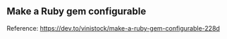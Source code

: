 ## Make a Ruby gem configurable

Reference: https://dev.to/vinistock/make-a-ruby-gem-configurable-228d
